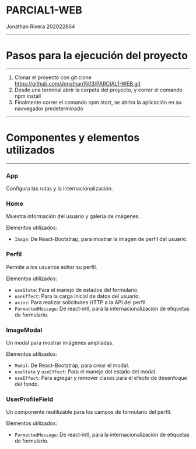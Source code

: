 # PARCIAL1-WEB
Jonathan Rivera
202022864

-----------------------
# Pasos para la ejecución del proyecto
--------------------------
1. Clonar el proyecto con git clone https://github.com/Jonathan1503/PARCIAL1-WEB.git
2. Desde una terminal abrir la carpeta del proyecto, y correr el comando npm install
3. Finalmente correr el comando npm start, se abrira la aplicación en su navvegador predeterminado

----------------------------------
# Componentes  y elementos utilizados
----------------------------------

### App

Configura las rutas y la internacionalización.

### Home

Muestra información del usuario y galería de imágenes.

Elementos utilizados:
- `Image`: De React-Bootstrap, para mostrar la imagen de perfil del usuario.

### Perfil

Permite a los usuarios editar su perfil.

Elementos utilizados:
- `useState`: Para el manejo de estados del formulario.
- `useEffect`: Para la carga inicial de datos del usuario.
- `axios`: Para realizar solicitudes HTTP a la API del perfil.
- `FormattedMessage`: De react-intl, para la internacionalización de etiquetas de formulario.

### ImageModal

Un modal para mostrar imágenes ampliadas.

Elementos utilizados:
- `Modal`: De React-Bootstrap, para crear el modal.
- `useState` y `useEffect`: Para el manejo del estado del modal.
- `useEffect`: Para agregar y remover clases para el efecto de desenfoque del fondo.

### UserProfileField

Un componente reutilizable para los campos de formulario del perfil.

Elementos utilizados:
- `FormattedMessage`: De react-intl, para la internacionalización de etiquetas de formulario.
